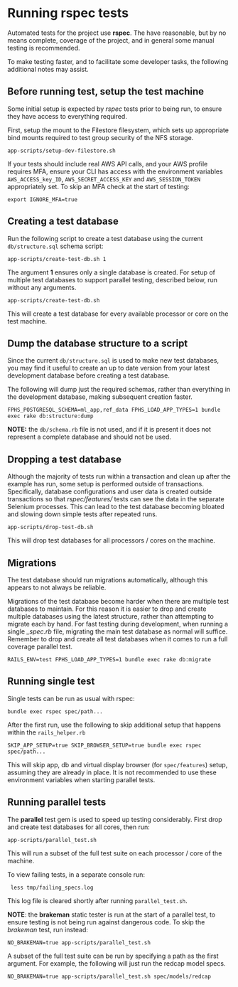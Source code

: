 # Running **rspec** tests

Automated tests for the project use **rspec**. The have reasonable, but by no means complete, coverage of the project, and
in general some manual testing is recommended.

To make testing faster, and to facilitate some developer tasks, the following additional notes may assist.

## Before running test, setup the test machine

Some initial setup is expected by _rspec_ tests prior to being run, to ensure they have access to everything required.

First, setup the mount to the Filestore filesystem, which sets up appropriate bind mounts required to test group security
of the NFS storage.

    app-scripts/setup-dev-filestore.sh

If your tests should include real AWS API calls, and your AWS profile requires MFA, ensure your CLI has access with the
environment variables `AWS_ACCESS_key_ID`, `AWS_SECRET_ACCESS_KEY` and `AWS_SESSION_TOKEN` appropriately set. To skip
an MFA check at the start of testing:

    export IGNORE_MFA=true

## Creating a test database

Run the following script to create a test database using the current `db/structure.sql` schema script:

    app-scripts/create-test-db.sh 1

The argument **1** ensures only a single database is created. For setup of multiple test databases to
support parallel testing, described below, run without any arguments.

    app-scripts/create-test-db.sh

This will create a test database for every available processor or core on the test machine.

## Dump the database structure to a script

Since the current `db/structure.sql` is used to make new test databases,
you may find it useful to create an up to date version from your latest
development database before creating a test database.

The following will dump just the required schemas, rather than
everything in the development database, making subsequent creation faster.

    FPHS_POSTGRESQL_SCHEMA=ml_app,ref_data FPHS_LOAD_APP_TYPES=1 bundle exec rake db:structure:dump

**NOTE:** the `db/schema.rb` file is not used, and if it is present it does not
represent a complete database and should not be used.

## Dropping a test database

Although the majority of tests run within a transaction and clean up after the example has run, some setup is performed
outside of transactions. Specifically, database configurations and user data is created outside transactions so that
_rspec/features/_ tests can see the data in the separate Selenium processes. This can lead to the test database becoming
bloated and slowing down simple tests after repeated runs.

    app-scripts/drop-test-db.sh

This will drop test databases for all processors / cores on the machine.

## Migrations

The test database should run migrations automatically, although this appears to not always be reliable.

Migrations of the test database become harder when there are multiple test databases to maintain. For this reason it
is easier to drop and create multiple databases using the latest structure, rather than attempting to migrate each by
hand. For fast testing during development, when running a single _\_spec.rb_ file, migrating the main test database as
normal will suffice. Remember to drop and create all test databases when it comes to run a full coverage parallel test.

    RAILS_ENV=test FPHS_LOAD_APP_TYPES=1 bundle exec rake db:migrate

## Running single test

Single tests can be run as usual with rspec:

    bundle exec rspec spec/path...

After the first run, use the following to skip additional setup that happens within the `rails_helper.rb`

    SKIP_APP_SETUP=true SKIP_BROWSER_SETUP=true bundle exec rspec spec/path...

This will skip app, db and virtual display browser (for `spec/features`) setup, assuming they are already in place.
It is not recommended to use these environment variables when starting parallel tests.

## Running parallel tests

The **parallel** test gem is used to speed up testing considerably. First drop and create test databases for all cores,
then run:

    app-scripts/parallel_test.sh

This will run a subset of the full test suite on each processor / core of the machine.

To view failing tests, in a separate console run:

     less tmp/failing_specs.log

This log file is cleared shortly after running `parallel_test.sh`.

**NOTE**: the **brakeman** static tester is run at the start of a parallel test, to ensure testing is not being run against
dangerous code. To skip the _brakeman_ test, run instead:

    NO_BRAKEMAN=true app-scripts/parallel_test.sh

A subset of the full test suite can be run by specifying a path as the first argument. For example, the following will just
run the redcap model specs.

    NO_BRAKEMAN=true app-scripts/parallel_test.sh spec/models/redcap
